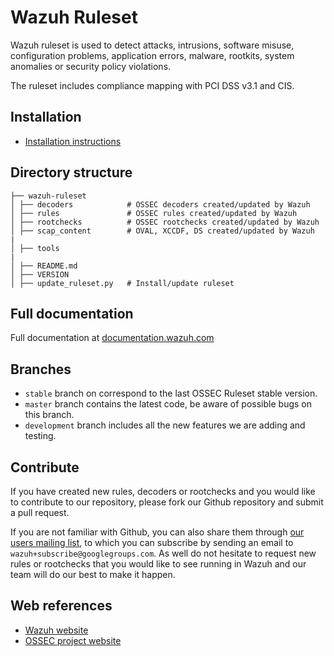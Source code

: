 # Wazuh Ruleset

Wazuh ruleset is used to detect attacks, intrusions, software misuse, configuration problems, application errors, malware, rootkits, system anomalies or security policy violations.

The ruleset includes compliance mapping with PCI DSS v3.1 and CIS.

## Installation

* [Installation instructions](https://documentation.wazuh.com/current/user-manual/ruleset/update.html)

## Directory structure

    ├── wazuh-ruleset
    │ ├── decoders            # OSSEC decoders created/updated by Wazuh
    │ ├── rules               # OSSEC rules created/updated by Wazuh
    │ ├── rootchecks          # OSSEC rootchecks created/updated by Wazuh
    │ ├── scap_content        # OVAL, XCCDF, DS created/updated by Wazuh
    |
    │ ├── tools
    |
    │ ├── README.md
    │ ├── VERSION
    │ ├── update_ruleset.py   # Install/update ruleset

## Full documentation

Full documentation at [documentation.wazuh.com](https://documentation.wazuh.com/current/user-manual/ruleset/index.html)

## Branches

* `stable` branch on correspond to the last OSSEC Ruleset stable version.
* `master` branch contains the latest code, be aware of possible bugs on this branch.
* `development` branch includes all the new features we are adding and testing.


## Contribute

If you have created new rules, decoders or rootchecks and you would like to contribute to our repository, please fork our Github repository and submit a pull request.

If you are not familiar with Github, you can also share them through [our users mailing list](https://groups.google.com/d/forum/wazuh), to which you can subscribe by sending an email to `wazuh+subscribe@googlegroups.com`. As well do not hesitate to request new rules or rootchecks that you would like to see running in Wazuh and our team will do our best to make it happen.

## Web references

* [Wazuh website](http://wazuh.com)
* [OSSEC project website](http://ossec.github.io)
